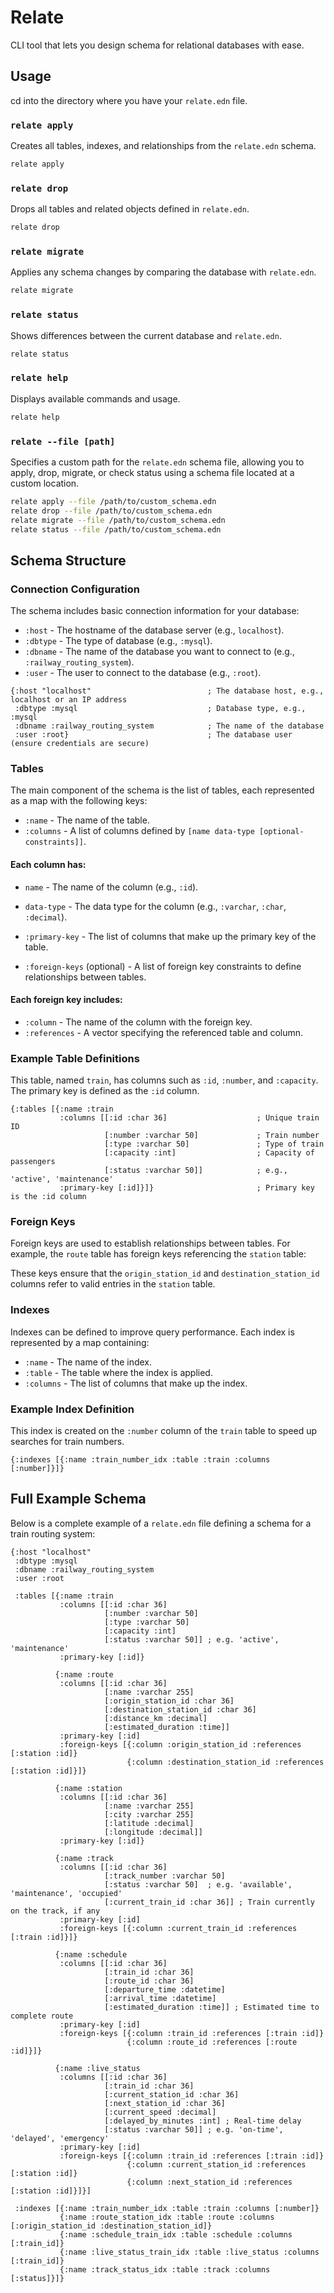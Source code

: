 # Relate
CLI tool that lets you design schema for relational databases with ease.

## Usage

cd into the directory where you have your `relate.edn` file.
### `relate apply`
Creates all tables, indexes, and relationships from the `relate.edn` schema.

```bash
relate apply
```

### `relate drop`
Drops all tables and related objects defined in `relate.edn`.

```bash
relate drop
```

### `relate migrate`
Applies any schema changes by comparing the database with `relate.edn`.

```bash
relate migrate
```

### `relate status`
Shows differences between the current database and `relate.edn`.

```bash
relate status
```

### `relate help`
Displays available commands and usage.

```bash
relate help
```

### `relate --file [path]`
Specifies a custom path for the `relate.edn` schema file, allowing you to apply, drop, migrate, or check status using a schema file located at a custom location.

```bash
relate apply --file /path/to/custom_schema.edn
relate drop --file /path/to/custom_schema.edn
relate migrate --file /path/to/custom_schema.edn
relate status --file /path/to/custom_schema.edn
``` 


## Schema Structure

### Connection Configuration

The schema includes basic connection information for your database:

- `:host` - The hostname of the database server (e.g., `localhost`).
- `:dbtype` - The type of database (e.g., `:mysql`).
- `:dbname` - The name of the database you want to connect to (e.g., `:railway_routing_system`).
- `:user` - The user to connect to the database (e.g., `:root`).

```edn
{:host "localhost"                          ; The database host, e.g., localhost or an IP address
 :dbtype :mysql                             ; Database type, e.g., :mysql
 :dbname :railway_routing_system            ; The name of the database
 :user :root}                               ; The database user (ensure credentials are secure)
```

### Tables

The main component of the schema is the list of tables, each represented as a map with the following keys:

- `:name` - The name of the table.
- `:columns` - A list of columns defined by `[name data-type [optional-constraints]]`.

#### Each column has:

- `name` - The name of the column (e.g., `:id`).
- `data-type` - The data type for the column (e.g., `:varchar`, `:char`, `:decimal`).

- `:primary-key` - The list of columns that make up the primary key of the table.
- `:foreign-keys` (optional) - A list of foreign key constraints to define relationships between tables.

#### Each foreign key includes:

- `:column` - The name of the column with the foreign key.
- `:references` - A vector specifying the referenced table and column.

### Example Table Definitions

This table, named `train`, has columns such as `:id`, `:number`, and `:capacity`. The primary key is defined as the `:id` column.

```edn
{:tables [{:name :train
           :columns [[:id :char 36]                    ; Unique train ID
                     [:number :varchar 50]             ; Train number
                     [:type :varchar 50]               ; Type of train
                     [:capacity :int]                  ; Capacity of passengers
                     [:status :varchar 50]]            ; e.g., 'active', 'maintenance'
           :primary-key [:id]}]}                       ; Primary key is the :id column
```

### Foreign Keys

Foreign keys are used to establish relationships between tables. For example, the `route` table has foreign keys referencing the `station` table:

These keys ensure that the `origin_station_id` and `destination_station_id` columns refer to valid entries in the `station` table.

### Indexes

Indexes can be defined to improve query performance. Each index is represented by a map containing:

- `:name` - The name of the index.
- `:table` - The table where the index is applied.
- `:columns` - The list of columns that make up the index.

### Example Index Definition

This index is created on the `:number` column of the `train` table to speed up searches for train numbers.
```edn
{:indexes [{:name :train_number_idx :table :train :columns [:number]}]}
```

## Full Example Schema

Below is a complete example of a `relate.edn` file defining a schema for a train routing system:

```edn
{:host "localhost"
 :dbtype :mysql
 :dbname :railway_routing_system
 :user :root

 :tables [{:name :train
           :columns [[:id :char 36]
                     [:number :varchar 50]
                     [:type :varchar 50]
                     [:capacity :int]
                     [:status :varchar 50]] ; e.g. 'active', 'maintenance'
           :primary-key [:id]}

          {:name :route
           :columns [[:id :char 36]
                     [:name :varchar 255]
                     [:origin_station_id :char 36]
                     [:destination_station_id :char 36]
                     [:distance_km :decimal]
                     [:estimated_duration :time]]
           :primary-key [:id]
           :foreign-keys [{:column :origin_station_id :references [:station :id]}
                          {:column :destination_station_id :references [:station :id]}]}

          {:name :station
           :columns [[:id :char 36]
                     [:name :varchar 255]
                     [:city :varchar 255]
                     [:latitude :decimal]
                     [:longitude :decimal]]
           :primary-key [:id]}

          {:name :track
           :columns [[:id :char 36]
                     [:track_number :varchar 50]
                     [:status :varchar 50]  ; e.g. 'available', 'maintenance', 'occupied'
                     [:current_train_id :char 36]] ; Train currently on the track, if any
           :primary-key [:id]
           :foreign-keys [{:column :current_train_id :references [:train :id]}]}

          {:name :schedule
           :columns [[:id :char 36]
                     [:train_id :char 36]
                     [:route_id :char 36]
                     [:departure_time :datetime]
                     [:arrival_time :datetime]
                     [:estimated_duration :time]] ; Estimated time to complete route
           :primary-key [:id]
           :foreign-keys [{:column :train_id :references [:train :id]}
                          {:column :route_id :references [:route :id]}]}

          {:name :live_status
           :columns [[:id :char 36]
                     [:train_id :char 36]
                     [:current_station_id :char 36]
                     [:next_station_id :char 36]
                     [:current_speed :decimal]
                     [:delayed_by_minutes :int] ; Real-time delay
                     [:status :varchar 50]] ; e.g. 'on-time', 'delayed', 'emergency'
           :primary-key [:id]
           :foreign-keys [{:column :train_id :references [:train :id]}
                          {:column :current_station_id :references [:station :id]}
                          {:column :next_station_id :references [:station :id]}]}]

 :indexes [{:name :train_number_idx :table :train :columns [:number]}
           {:name :route_station_idx :table :route :columns [:origin_station_id :destination_station_id]}
           {:name :schedule_train_idx :table :schedule :columns [:train_id]}
           {:name :live_status_train_idx :table :live_status :columns [:train_id]}
           {:name :track_status_idx :table :track :columns [:status]}]}
```

